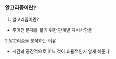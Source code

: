 ### 알고리즘이란?

1. 알고리즘이란?

- 주어진 문제를 풀기 위한  단계별 지시사항들

2.알고리즘을 분석하는 이유

- 시간과 공간적으로 어느 것이 효율적인지 알게 해준다.

